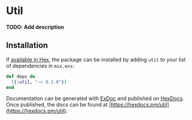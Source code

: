 # Util

**TODO: Add description**

## Installation

If [available in Hex](https://hex.pm/docs/publish), the package can be installed
by adding `util` to your list of dependencies in `mix.exs`:

```elixir
def deps do
  [{:util, "~> 0.1.0"}]
end
```

Documentation can be generated with [ExDoc](https://github.com/elixir-lang/ex_doc)
and published on [HexDocs](https://hexdocs.pm). Once published, the docs can
be found at [https://hexdocs.pm/util](https://hexdocs.pm/util).

